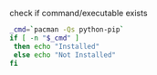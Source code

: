 check if command/executable exists

```sh
_cmd=`pacman -Qs python-pip`
if [ -n "$_cmd" ]
 then echo "Installed"
 else echo "Not Installed"
fi
```
